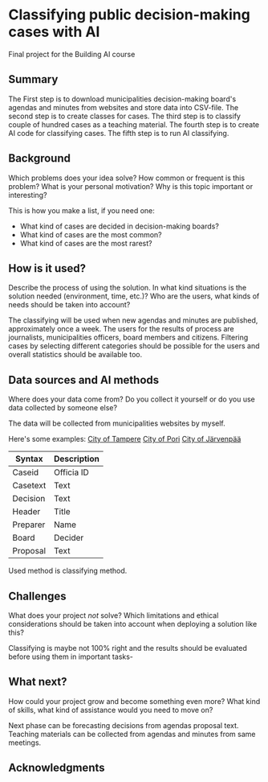 # Classifying public decision-making cases with AI

Final project for the Building AI course

## Summary

The First step is to download municipalities decision-making board's agendas and minutes from websites and store data into CSV-file. The second step is to create classes for cases. The third step is to classify couple of hundred cases as a teaching material. The fourth step is to create AI code for classifying cases. The fifth step is to run AI classifying.


## Background

Which problems does your idea solve? How common or frequent is this problem? What is your personal motivation? Why is this topic important or interesting?

This is how you make a list, if you need one:
* What kind of cases are decided in decision-making boards?
* What kind of cases are the most common?
* What kind of cases are the most rarest?


## How is it used?

Describe the process of using the solution. In what kind situations is the solution needed (environment, time, etc.)? Who are the users, what kinds of needs should be taken into account?

The classifying will be used when new agendas and minutes are published, approximately once a week. The users for the results of process are journalists, municipalities officers, board members and citizens. Filtering cases by selecting different categories should be possible for the users and overall statistics should be available too. 


## Data sources and AI methods
Where does your data come from? Do you collect it yourself or do you use data collected by someone else?

The data will be collected from municipalities websites by myself.

Here's some examples:
[City of Tampere](https://tampere.cloudnc.fi/fi-FI)
[City of Pori](https://pori.cloudnc.fi/fi-FI)
[City of Järvenpää](https://jarvenpaa.cloudnc.fi/fi-FI)


| Syntax      | Description |
| ----------- | ----------- |
| Caseid      | Officia ID  |
| Casetext    | Text        |
| Decision    | Text        |
| Header      | Title       |
| Preparer    | Name        |
| Board       | Decider     |
| Proposal    | Text        |

Used method is classifying method.

## Challenges

What does your project _not_ solve? Which limitations and ethical considerations should be taken into account when deploying a solution like this?

Classifying is maybe not 100% right and the results should be evaluated before using them in important tasks-

## What next?

How could your project grow and become something even more? What kind of skills, what kind of assistance would you  need to move on?

Next phase can be forecasting decisions from agendas proposal text. Teaching materials can be collected from agendas and minutes from same meetings.


## Acknowledgments

